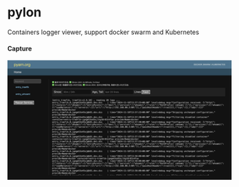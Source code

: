 # pylon
Containers logger viewer, support docker swarm and Kubernetes

#### Capture
![Alt text](./docs/img/pylon01.png)

